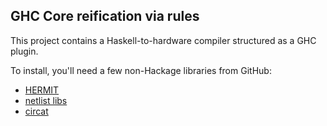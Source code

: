## GHC Core reification via rules

This project contains a Haskell-to-hardware compiler structured as a GHC plugin.

To install, you'll need a few non-Hackage libraries from GitHub:

*   [HERMIT](https://github.com/ku-fpg/hermit)
*   [netlist libs](https://github.com/ku-fpg/netlist)
*   [circat](https://github.com/conal/circat)

